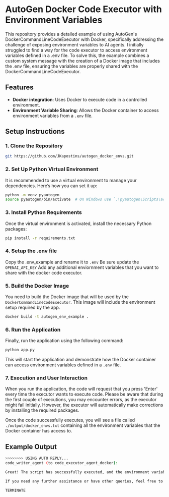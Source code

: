 # AutoGen Docker Code Executor with Environment Variables

This repository provides a detailed example of using AutoGen's DockerCommandLineCodeExecutor with Docker, specifically addressing the challenge of exposing environment variables to AI agents. I initially struggled to find a way for the code executor to access environment variables defined in a .env file. To solve this, the example combines a custom system message with the creation of a Docker image that includes the .env file, ensuring the variables are properly shared with the DockerCommandLineCodeExecutor.

## Features

- **Docker integration**: Uses Docker to execute code in a controlled environment.
- **Environment Variable Sharing**: Allows the Docker container to access environment variables from a `.env` file.

## Setup Instructions

### 1. Clone the Repository

```bash
git https://github.com/JKapostins/autogen_docker_envs.git
```

### 2. Set Up Python Virtual Environment

It is recommended to use a virtual environment to manage your dependencies. Here’s how you can set it up:

```bash
python -m venv pyautogen
source pyautogen/bin/activate  # On Windows use `.\pyautogen\Scripts\activate`
```

### 3. Install Python Requirements

Once the virtual environment is activated, install the necessary Python packages:

```bash
pip install -r requirements.txt
```
### 4. Setup the .env file

Copy the .env_example and rename it to `.env`
Be sure update the `OPENAI_API_KEY`
Add any additional enviornment variables that you want to share with the docker code executor.

### 5. Build the Docker Image

You need to build the Docker image that will be used by the `DockerCommandLineCodeExecutor`. This image will include the environment setup required by the app.

```bash
docker build -t autogen_env_example .
```

### 6. Run the Application

Finally, run the application using the following command:

```bash
python app.py
```

This will start the application and demonstrate how the Docker container can access environment variables defined in a `.env` file.

### 7. Execution and User Interaction
When you run the application, the code will request that you press 'Enter' every time the executor wants to execute code. Please be aware that during the first couple of executions, you may encounter errors, as the executor might fail initially. However, the executor will automatically make corrections by installing the required packages.

Once the code successfully executes, you will see a file called `./output/docker_envs.txt` containing all the environment variables that the Docker container has access to.


## Example Output
```sh
>>>>>>>> USING AUTO REPLY...
code_writer_agent (to code_executor_agent_docker):

Great! The script has successfully executed, and the environment variables have been written to `docker_envs.txt`. You should now find the file `docker_envs.txt` in your working directory with all the environment variables listed.

If you need any further assistance or have other queries, feel free to ask.

TERMINATE
```
